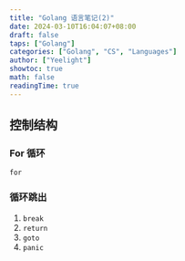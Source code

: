 ```yaml
---
title: "Golang 语言笔记(2)"
date: 2024-03-10T16:04:07+08:00
draft: false
taps: ["Golang"]
categories: ["Golang", "CS", "Languages"]
author: ["Yeelight"]
showtoc: true
math: false
readingTime: true
---
```



## 控制结构

### For 循环

`for `

### 循环跳出

1. `break`
2. `return`
3. `goto`
4. `panic`

